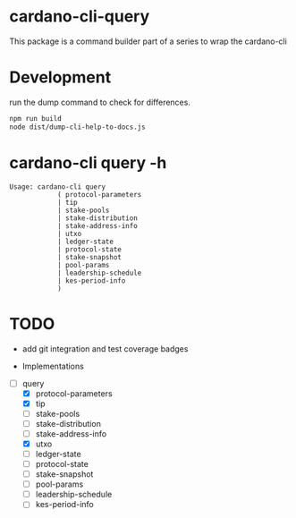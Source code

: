# cardano-cli-query

This package is a command builder part of a series to wrap the cardano-cli

# Development

run the dump command to check for differences.

```bash
npm run build
node dist/dump-cli-help-to-docs.js
```

# cardano-cli query -h

```text
Usage: cardano-cli query
            ( protocol-parameters
            | tip
            | stake-pools
            | stake-distribution
            | stake-address-info
            | utxo
            | ledger-state
            | protocol-state
            | stake-snapshot
            | pool-params
            | leadership-schedule
            | kes-period-info
            )

```

# TODO

- add git integration and test coverage badges

- Implementations

- [ ] query
  - [x] protocol-parameters
  - [x] tip
  - [ ] stake-pools
  - [ ] stake-distribution
  - [ ] stake-address-info
  - [x] utxo
  - [ ] ledger-state
  - [ ] protocol-state
  - [ ] stake-snapshot
  - [ ] pool-params
  - [ ] leadership-schedule
  - [ ] kes-period-info
